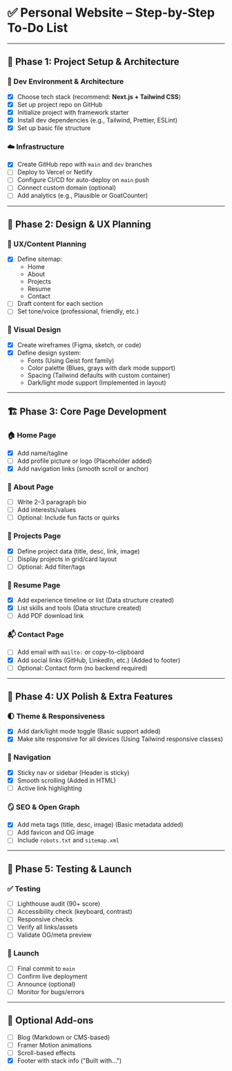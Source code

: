 # ✅ Personal Website – Step-by-Step To-Do List

---

## 📐 Phase 1: Project Setup & Architecture

### 🔧 Dev Environment & Architecture
- [x] Choose tech stack (recommend: **Next.js + Tailwind CSS**)
- [x] Set up project repo on GitHub
- [x] Initialize project with framework starter
- [x] Install dev dependencies (e.g., Tailwind, Prettier, ESLint)
- [x] Set up basic file structure
### ☁️ Infrastructure
- [x] Create GitHub repo with `main` and `dev` branches
- [ ] Deploy to Vercel or Netlify
- [ ] Configure CI/CD for auto-deploy on `main` push
- [ ] Connect custom domain (optional)
- [ ] Add analytics (e.g., Plausible or GoatCounter)

---

## 🎨 Phase 2: Design & UX Planning

### 🧠 UX/Content Planning
- [x] Define sitemap:
  - Home
  - About
  - Projects
  - Resume
  - Contact
- [ ] Draft content for each section
- [ ] Set tone/voice (professional, friendly, etc.)

### 🎨 Visual Design
- [x] Create wireframes (Figma, sketch, or code)
- [x] Define design system:
  - Fonts (Using Geist font family)
  - Color palette (Blues, grays with dark mode support)
  - Spacing (Tailwind defaults with custom container)
  - Dark/light mode support (Implemented in layout)

---

## 🏗️ Phase 3: Core Page Development

### 🏠 Home Page
- [x] Add name/tagline
- [ ] Add profile picture or logo (Placeholder added)
- [x] Add navigation links (smooth scroll or anchor)

### 👤 About Page
- [ ] Write 2–3 paragraph bio
- [ ] Add interests/values
- [ ] Optional: Include fun facts or quirks

### 🧰 Projects Page
- [x] Define project data (title, desc, link, image)
- [ ] Display projects in grid/card layout
- [ ] Optional: Add filter/tags

### 📄 Resume Page
- [x] Add experience timeline or list (Data structure created)
- [x] List skills and tools (Data structure created)
- [ ] Add PDF download link

### 📬 Contact Page
- [ ] Add email with `mailto:` or copy-to-clipboard
- [x] Add social links (GitHub, LinkedIn, etc.) (Added to footer)
- [ ] Optional: Contact form (no backend required)

---

## 🌈 Phase 4: UX Polish & Extra Features

### 🌓 Theme & Responsiveness
- [x] Add dark/light mode toggle (Basic support added)
- [x] Make site responsive for all devices (Using Tailwind responsive classes)

### 🧭 Navigation
- [x] Sticky nav or sidebar (Header is sticky)
- [x] Smooth scrolling (Added in HTML)
- [ ] Active link highlighting

### 🪞 SEO & Open Graph
- [x] Add meta tags (title, desc, image) (Basic metadata added)
- [ ] Add favicon and OG image
- [ ] Include `robots.txt` and `sitemap.xml`

---

## 🧪 Phase 5: Testing & Launch

### ✅ Testing
- [ ] Lighthouse audit (90+ score)
- [ ] Accessibility check (keyboard, contrast)
- [ ] Responsive checks
- [ ] Verify all links/assets
- [ ] Validate OG/meta preview

### 🚀 Launch
- [ ] Final commit to `main`
- [ ] Confirm live deployment
- [ ] Announce (optional)
- [ ] Monitor for bugs/errors

---

## 🧰 Optional Add-ons

- [ ] Blog (Markdown or CMS-based)
- [ ] Framer Motion animations
- [ ] Scroll-based effects
- [x] Footer with stack info ("Built with...")
